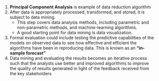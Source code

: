 1. **Principal Component Analysis** is example of data reduction algorithm
2. After data is appropriately processed, transformed, and stored, it is subject to data mining.
   - This step covers data analysis methods, including parametric and non-parametric methods, and machine-learning algorithms.
   - A good starting point for data mining is data visualization.
3.  Formal evaluation could include testing the predictive capabilities of the models on observed data to see how effective and efficient the algorithms have been in reproducing data. This is known as an **“in-sample forecast”**
4.  Data mining and evaluating the results becomes an iterative process such that the analysts use better and improved algorithms to improve the quality of results generated in light of the feedback received from the key stakeholders
